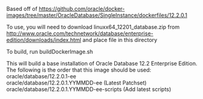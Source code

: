 Based off of https://github.com/oracle/docker-images/tree/master/OracleDatabase/SingleInstance/dockerfiles/12.2.0.1

To use, you will need to download linuxx64_12201_database.zip from http://www.oracle.com/technetwork/database/enterprise-edition/downloads/index.html and place file in this directory

To build, run buildDockerImage.sh

This will build a base installation of Oracle Database 12.2 Enterprise Edition.   The following is the order that this image should be used:  
      oracle/database/12.2.0.1-ee  
      oracle/database/12.2.0.1.YYMMDD-ee (Latest Patchset)  
      oracle/database/12.2.0.1.YYMMDD-ee-scripts (Add latest scripts)  

